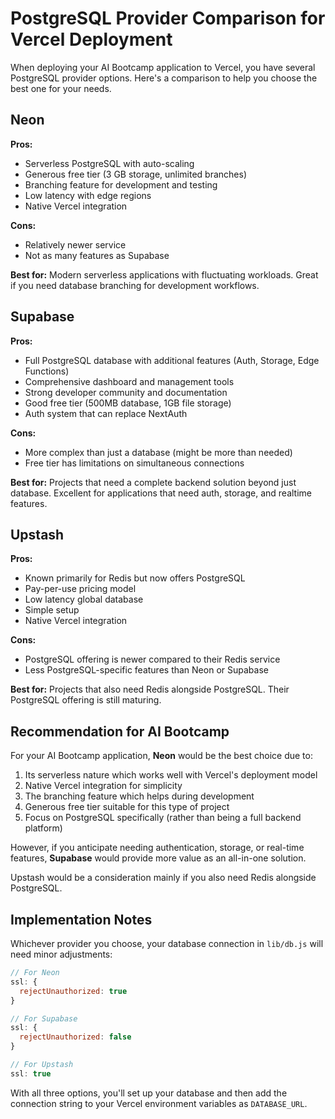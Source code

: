 # PostgreSQL Provider Comparison for Vercel Deployment

When deploying your AI Bootcamp application to Vercel, you have several PostgreSQL provider options. Here's a comparison to help you choose the best one for your needs.

## Neon

**Pros:**
- Serverless PostgreSQL with auto-scaling
- Generous free tier (3 GB storage, unlimited branches)
- Branching feature for development and testing
- Low latency with edge regions
- Native Vercel integration

**Cons:**
- Relatively newer service
- Not as many features as Supabase

**Best for:** Modern serverless applications with fluctuating workloads. Great if you need database branching for development workflows.

## Supabase

**Pros:**
- Full PostgreSQL database with additional features (Auth, Storage, Edge Functions)
- Comprehensive dashboard and management tools
- Strong developer community and documentation
- Good free tier (500MB database, 1GB file storage)
- Auth system that can replace NextAuth

**Cons:**
- More complex than just a database (might be more than needed)
- Free tier has limitations on simultaneous connections

**Best for:** Projects that need a complete backend solution beyond just database. Excellent for applications that need auth, storage, and realtime features.

## Upstash

**Pros:**
- Known primarily for Redis but now offers PostgreSQL
- Pay-per-use pricing model
- Low latency global database
- Simple setup
- Native Vercel integration

**Cons:**
- PostgreSQL offering is newer compared to their Redis service
- Less PostgreSQL-specific features than Neon or Supabase

**Best for:** Projects that also need Redis alongside PostgreSQL. Their PostgreSQL offering is still maturing.

## Recommendation for AI Bootcamp

For your AI Bootcamp application, **Neon** would be the best choice due to:

1. Its serverless nature which works well with Vercel's deployment model
2. Native Vercel integration for simplicity
3. The branching feature which helps during development
4. Generous free tier suitable for this type of project
5. Focus on PostgreSQL specifically (rather than being a full backend platform)

However, if you anticipate needing authentication, storage, or real-time features, **Supabase** would provide more value as an all-in-one solution.

Upstash would be a consideration mainly if you also need Redis alongside PostgreSQL.

## Implementation Notes

Whichever provider you choose, your database connection in `lib/db.js` will need minor adjustments:

```javascript
// For Neon
ssl: {
  rejectUnauthorized: true
}

// For Supabase
ssl: {
  rejectUnauthorized: false
}

// For Upstash
ssl: true
```

With all three options, you'll set up your database and then add the connection string to your Vercel environment variables as `DATABASE_URL`.
